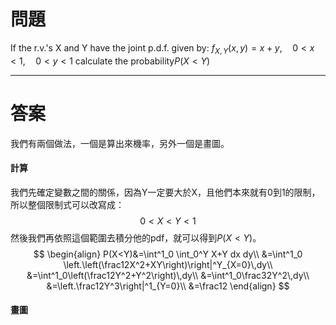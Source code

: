 # 問題
If the r.v.'s X and Y have the joint p.d.f. given by:
$f_{X,Y}(x,y)=x+y,\quad 0<x< 1,\quad 0<y< 1$
calculate the probability$P(X<Y)$
- - -
# 答案
我們有兩個做法，一個是算出來機率，另外一個是畫圖。
#### 計算
我們先確定變數之間的關係，因為Y一定要大於X，且他們本來就有0到1的限制，所以整個限制式可以改寫成：
$$
0<X<Y<1
$$
然後我們再依照這個範圍去積分他的pdf，就可以得到$P(X<Y)$。
$$
\begin{align}
P(X<Y)&=\int^1_0 \int_0^Y X+Y dx dy\\
&=\int^1_0 \left.\left(\frac12X^2+XY\right)\right|^Y_{X=0}\,dy\\
&=\int^1_0\left(\frac12Y^2+Y^2\right)\,dy\\
&=\int^1_0\frac32Y^2\,dy\\
&=\left.\frac12Y^3\right|^1_{Y=0}\\
&=\frac12
\end{align}
$$
#### 畫圖
